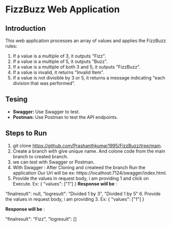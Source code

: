 # FizzBuzz Web Application

## Introduction

This web application processes an array of values and applies the FizzBuzz rules:

1. If a value is a multiple of 3, it outputs "Fizz".
2. If a value is a multiple of 5, it outputs "Buzz".
3. If a value is a multiple of both 3 and 5, it outputs "FizzBuzz".
4. If a value is invalid, it returns "Invalid Item".
5. If a value is not divisible by 3 or 5, it returns a message indicating "each division that was performed".

## Tesing

- **Swagger:** Use Swagger to test.
- **Postman:** Use Postman to test the API endpoints.

## Steps to Run

1. git clone https://github.com/Prashanthkumar1995/FizzBuzz/tree/main.
2. Create a branch with give unique name. And colone code from the main branch to created branch.
3. we can test with Swagger or Postman.
4. With Swagger : After Cloning and createed the branch Run the application Our Url will be ex:  https://localhost:7124/swagger/index.html.
5. Provide the values in request body, i am providing 1 and click on Execute.
Ex: 
{
  "values": ["1"]
}
   **Response will be** : 	

 "finalresult": null,
    "logresult": 
      "Divided 1 by 3",
      "Divided 1 by 5"
6. Provide the values in request body, i am providing 3.
Ex: 
{
  "values": ["1"]
}

**Response will be** : 	

"finalresult": "Fizz",
    "logresult": []
